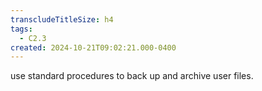 ```yaml
---
transcludeTitleSize: h4
tags:
  - C2.3
created: 2024-10-21T09:02:21.000-0400
---
```

use standard procedures to back up and archive user files.
